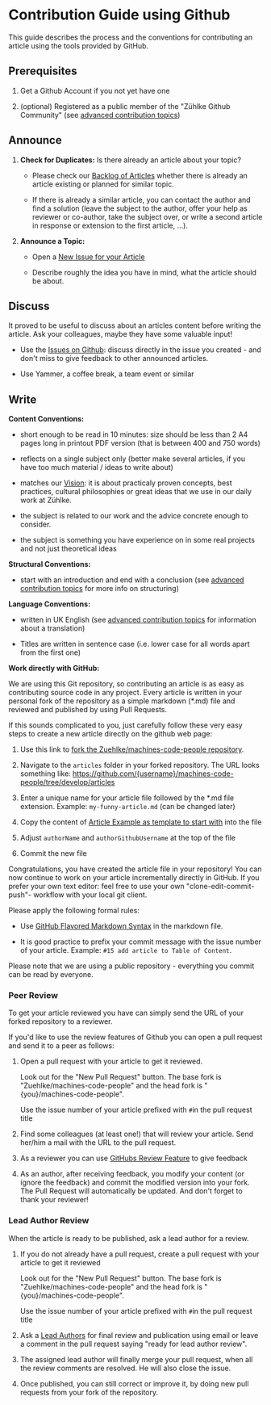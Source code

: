# Contribution Guide using Github

This guide describes the process and the conventions for contributing an article using the tools provided by GitHub.

## Prerequisites

1. Get a Github Account if you not yet have one
   
2. (optional) Registered as a public member of the "Zühlke Github Community" (see [advanced contribution topics](./advanced-contribution-topics.md))

## Announce

1. **Check for Duplicates:** Is there already an article about your topic?
  
   * Please check our [Backlog of Articles](https://github.com/Zuehlke/machines-code-people/issues?q=is%3Aissue+label%3Aarticle) whether there is already an article existing or planned for similar topic. 
  
   * If there is already a similar article, you can contact the author and find a solution (leave the subject to the author, offer your help as reviewer or co-author, take the subject over, or write a second article in response or extension to the first article, ...). 
   
2. **Announce a Topic:**
  
   * Open a [New Issue for your Article](https://github.com/Zuehlke/machines-code-people/issues/new?labels=article&title=Article:%20%3Cput%20topic%20title%20here%3E)
  
   * Describe roughly the idea you have in mind, what the article should be about.

## Discuss

It proved to be useful to discuss about an articles content before writing the article. Ask your colleagues, maybe they have some valuable input! 

   * Use the [Issues on Github](https://github.com/Zuehlke/machines-code-people/issues): discuss directly in the issue you created - and don't miss to give feedback to other announced articles.

   * Use Yammer, a coffee break, a team event or similar

## Write 

**Content Conventions:**

* short enough to be read in 10 minutes: size should be less than 2 A4 pages long in printout PDF version (that is between 400 and 750 words)

* reflects on a single subject only (better make several articles, if you have too much material / ideas to write about)

* matches our [Vision](./README.md#vision): it is about practicaly proven concepts, best practices, cultural philosophies or great ideas that we use in our daily work at Zühlke.

* the subject is related to our work and the advice concrete enough to consider.

* the subject is something you have experience on in some real projects and not just theoretical ideas

**Structural Conventions:**

* start with an introduction and end with a conclusion (see [advanced contribution topics](./advanced-contribution-topics.md) for more info on structuring)

**Language Conventions:**

* written in UK English (see [advanced contribution topics](./advanced-contribution-topics.md) for information about a translation)

* Titles are written in sentence case (i.e. lower case for all words apart from the first one) 

**Work directly with GitHub:**

We are using this Git repository, so contributing an article is as easy as contributing source code in any project. Every article is written in your personal fork of the repository as a simple markdown (*.md) file and reviewed and published by using Pull Requests. 

If this sounds complicated to you, just carefully follow these very easy steps to create a new article directly on the github web page:

  1. Use this link to [fork the Zuehlke/machines-code-people repository](https://github.com/Zuehlke/machines-code-people/fork).

  2. Navigate to the `articles` folder in your forked repository. The URL looks something like:
  https://github.com/{username}/machines-code-people/tree/develop/articles

  3. Enter a unique name for your article file followed by the *.md file extension. Example: `my-funny-article.md` (can be changed later)

  4. Copy the content of [Article Example as template to start with](https://raw.githubusercontent.com/Zuehlke/machines-code-people/develop/articles/_example.md) into the file
    
  5. Adjust `authorName` and `authorGithubUsername` at the top of the file
    
  6. Commit the new file

Congratulations, you have created the article file in your repository! You can now continue to work on your article incrementally directly in GitHub. If you prefer your own text editor: feel free to use your own "clone-edit-commit-push"- workflow with your local git client.

Please apply the following formal rules:

  * Use [GitHub Flavored Markdown Syntax](https://guides.github.com/features/mastering-markdown/) in the markdown file.

  * It is good practice to prefix your commit message with the issue number of your article. Example: `#15 add article to Table of Content`.

Please note that we are using a public repository - everything you commit can be read by everyone.

### Peer Review

To get your article reviewed you have can simply send the URL of your forked repository to a reviewer.

If you'd like to use the review features of Github you can open a pull request and send it to a peer as follows:

1. Open a pull request with your article to get it reviewed. 

   Look out for the "New Pull Request" button. The base fork is "Zuehlke/machines-code-people" and the head fork is "{you}/machines-code-people".

   Use the issue number of your article prefixed with `#`in the pull request title

2. Find some colleagues (at least one!) that will review your article. Send her/him a mail with the URL to the pull request.

3. As a reviewer you can use [GitHubs Review Feature](https://help.github.com/articles/about-pull-request-reviews/) to give feedback

4. As an author, after receiving feedback, you modify your content (or ignore the feedback) and commit the modified version into your fork. The Pull Request will automatically be updated. And don't forget to thank your reviewer!


### Lead Author Review 

When the article is ready to be published, ask a lead author for a review. 

1. If you do not already have a pull request, create a pull request with your article to get it reviewed 

   Look out for the "New Pull Request" button. The base fork is "Zuehlke/machines-code-people" and the head fork is "{you}/machines-code-people".

   Use the issue number of your article prefixed with `#`in the pull request title

2. Ask a [Lead Authors](./README.md#lead-authors) for final review and publication using email or leave a comment in the pull request saying "ready for lead author review".

3. The assigned lead author will finally merge your pull request, when all the review comments are resolved. He will also close the issue.

4. Once published, you can still correct or improve it, by doing new pull requests from your fork of the repository.